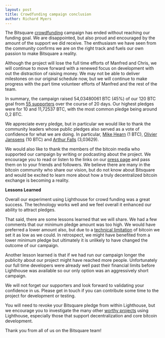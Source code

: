 ```yaml
---
layout: post
title: Crowdfunding campaign conclusion
author: Richard Myers
---
```


The Bitsquare [crowdfunding][1] campaign has ended without reaching our funding goal.  We are disappointed, but also proud and encouraged by the amount of the support we did receive.   The enthusiasm we have seen from the community confirms we are on the right track and fuels our own passion to make Bitsquare a reality.

Although the project will lose the full time efforts of Manfred and Chris, we will continue to move forward with a renewed focus on development with out the distraction of raising money.  We may not be able to deliver milestones on our original schedule now, but we will continue to make progress with the part time volunteer efforts of Manfred and the rest of the team.

In summary, the campaign raised 54,03480061 BTC (45%) of our 120 BTC goal from [55 supporters][2] over the course of 20 days.  Our highest pledges were for 10 and 11,72537 BTC, with the most common pledge being around 0,2 BTC.

We appreciate every pledge, but in particular we would like to thank the community leaders whose public pledges also served as a vote of confidence for what we are doing.  In particular, [Mike Hearn][3] (1 BTC), [Olivier Janssens][4] (10 BTC) and [Arthur Falls][5] (3,03629).

We would also like to thank the members of the bitcoin media who supported our campaign by writing or podcasting about the project.  We encourage you to read or listen to the links on our [press page][6] and pass them on to your friends and followers.  We believe there are many in the bitcoin community who share our vision, but do not know about Bitsquare and would be excited to learn more about how a truly decentralized bitcoin exchange is becoming a reality.

**Lessons Learned**

Overall our experiment using Lighthouse for crowd funding was a great success.   The technology works well and we feel overall it enhanced our ability to attract pledges.

That said, there are some lessons learned that we will share.  We had a few comments that our minimum pledge amount was too high.   We would have preferred a lower amount also, but due to a [technical limitation][7] of bitcoin we set it as low as we could.  In retrospect, we might have benefited from a lower minimum pledge but ultimately it is unlikely to have changed the outcome of our campaign.

Another lesson learned is that if we had run our campaign longer the publicity about our project might have reached more people.  Unfortunately our full time developers were already well past their financial limits before Lighthouse was available so our only option was an aggressively short campaign.

We will not forget our supporters and look forward to validating your confidence in us.   Please get in touch if you can  contribute some time to the project for development or testing.

You will need to revoke your Bitsquare pledge from within Lighthouse, but we encourage you to investigate the many other [worthy projects][8] using Lighthouse, especially those that support decentralization and core bitcoin development.

Thank you from all of us on the Bitsquare team!

[1]: /crowdfunding/
[2]: /funding-voices/
[3]: http://web.archive.org/web/20160626142143/http://www.vinumeris.com/
[4]: http://www.reddit.com/r/Bitcoin/comments/2r9qha/im_olivier_janssens_running_for_bitcoin/
[5]: https://letstalkbitcoin.com/blog/category/beyond-bitcoin
[6]: /press/
[7]: http://web.archive.org/web/20160624114133/http://www.vinumeris.com/lighthouse/faq#max-pledges
[8]: http://web.archive.org/web/20160305103048/http://vinumeris.com/projects/welcome
